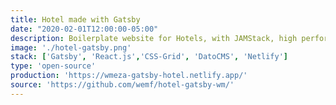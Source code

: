 ```yaml
---
title: Hotel made with Gatsby
date: "2020-02-01T12:00:00-05:00"
description: Boilerplate website for Hotels, with JAMStack, high performance, and sourcing from DatoCMS
image: './hotel-gatsby.png'
stack: ['Gatsby', 'React.js','CSS-Grid', 'DatoCMS', 'Netlify']
type: 'open-source'
production: 'https://wmeza-gatsby-hotel.netlify.app/'
source: 'https://github.com/wemf/hotel-gatsby-wm/' 
---
```


